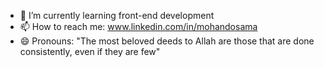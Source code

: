 - 🌱 I’m currently learning front-end development
- 📫 How to reach me: www.linkedin.com/in/mohandosama
- 😄 Pronouns: "The most beloved deeds to Allah are those that are done consistently, even if they are few"
